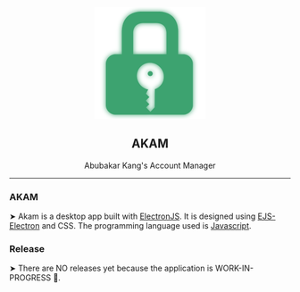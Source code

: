 <p align="center">
  <img  src="./src/assets/logo.png" />
</p>

<h2 align="center">AKAM</h2>
<p align="center">Abubakar Kang's Account Manager</p>
<hr>

### AKAM

➤ Akam is a desktop app built with [ElectronJS](https://www.electronjs.org/). It is designed using [EJS-Electron](https://www.npmjs.com/package/ejs-electron) and CSS. The programming language used is [Javascript](https://www.javascript.com/).

### Release

➤ There are NO releases yet because the application is WORK-IN-PROGRESS 🚧.
